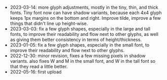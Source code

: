 - 2023-03-14: more glyph adjustments, mostly in the tiny, thin, and thick fonts. Tiny font now can have shadow variants, because each 4x4 glyph keeps 1px margins on the bottom and right. Improve tilde, improve a few things that didn't line up height-wise.
- 2023-03-03: fix a few glyph shapes, especially in the large and tall fonts, to improve their readability and flow next to other glyphs, as well as giving them better consistency in terms of height/thickness.
- 2023-01-05: fix a few glyph shapes, especially in the small font, to improve their readability and flow next to other glyphs.
- 2022-12-30: minor revision, fixes a few missing pixels in shadow variants. also fixes W and M in the small font, and W in the tall font so that they read a little better.
- 2022-05-16: first upload